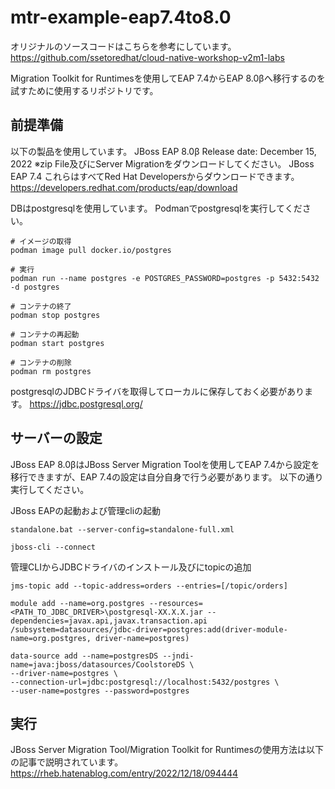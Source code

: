 # mtr-example-eap7.4to8.0


オリジナルのソースコードはこちらを参考にしています。
https://github.com/ssetoredhat/cloud-native-workshop-v2m1-labs


Migration Toolkit for Runtimesを使用してEAP 7.4からEAP 8.0βへ移行するのを試すために使用するリポジトリです。

## 前提準備

以下の製品を使用しています。
JBoss EAP 8.0β Release date: December 15, 2022
※zip File及びにServer Migrationをダウンロードしてください。
JBoss EAP 7.4
これらはすべてRed Hat Developersからダウンロードできます。
https://developers.redhat.com/products/eap/download


DBはpostgresqlを使用しています。
Podmanでpostgresqlを実行してください。

```
# イメージの取得
podman image pull docker.io/postgres

# 実行
podman run --name postgres -e POSTGRES_PASSWORD=postgres -p 5432:5432 -d postgres

# コンテナの終了
podman stop postgres

# コンテナの再起動
podman start postgres

# コンテナの削除
podman rm postgres

```

postgresqlのJDBCドライバを取得してローカルに保存しておく必要があります。
https://jdbc.postgresql.org/

## サーバーの設定
JBoss EAP 8.0βはJBoss Server Migration Toolを使用してEAP 7.4から設定を移行できますが、EAP 7.4の設定は自分自身で行う必要があります。
以下の通り実行してください。


JBoss EAPの起動および管理cliの起動

```
standalone.bat --server-config=standalone-full.xml
```

```
jboss-cli --connect
```

管理CLIからJDBCドライバのインストール及びにtopicの追加
```
jms-topic add --topic-address=orders --entries=[/topic/orders]

module add --name=org.postgres --resources=<PATH_TO_JDBC_DRIVER>\postgresql-XX.X.X.jar --dependencies=javax.api,javax.transaction.api
/subsystem=datasources/jdbc-driver=postgres:add(driver-module-name=org.postgres, driver-name=postgres)

data-source add --name=postgresDS --jndi-name=java:jboss/datasources/CoolstoreDS \
--driver-name=postgres \
--connection-url=jdbc:postgresql://localhost:5432/postgres \
--user-name=postgres --password=postgres
```

## 実行

JBoss Server Migration Tool/Migration Toolkit for Runtimesの使用方法は以下の記事で説明されています。
https://rheb.hatenablog.com/entry/2022/12/18/094444